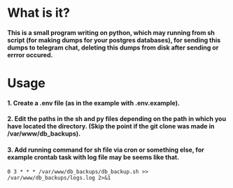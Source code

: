 # What is it?
#### This is a small program writing on python, which may running from sh script (for making dumps for your postgres databases),  for sending this dumps to telegram chat, deleting this dumps from disk after sending or errror occured.

# Usage
#### 1. Create a .env file (as in the example with .env.example).
#### 2. Edit the paths in the sh and py files depending on the path in which you have located the directory. (Skip the point if the git clone was made in /var/www/db_backups).
#### 3. Add running command for sh file via cron or something else, for example crontab task with log file may be seems like that.
```crontab
0 3 * * * /var/www/db_backups/db_backup.sh >> /var/www/db_backups/logs.log 2>&1
```
